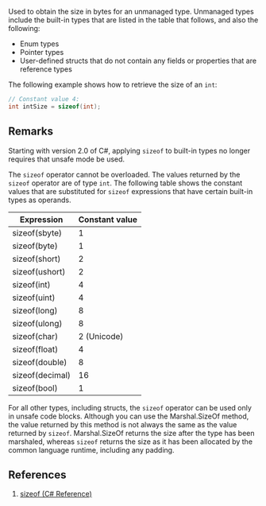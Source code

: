 Used to obtain the size in bytes for an unmanaged type. Unmanaged types include the built-in types that are listed in the table that follows, and also the following:
- Enum types
- Pointer types
- User-defined structs that do not contain any fields or properties that are reference types

The following example shows how to retrieve the size of an `int`:

```C#
// Constant value 4:  
int intSize = sizeof(int); 
```

## Remarks
Starting with version 2.0 of C#, applying `sizeof` to built-in types no longer requires that unsafe mode be used.

The `sizeof` operator cannot be overloaded. The values returned by the `sizeof` operator are of type `int`. The following table shows the constant values that are substituted for `sizeof` expressions that have certain built-in types as operands.

|**Expression**|**Constant value**|
|--------------|------------------|
|sizeof(sbyte) |1|
|sizeof(byte)  |1|
|sizeof(short) |2|
|sizeof(ushort)|2|
|sizeof(int)   |4|
|sizeof(uint)  |4|
|sizeof(long)  |8|
|sizeof(ulong) |8|
|sizeof(char)  |2 (Unicode)|
|sizeof(float) |4|
|sizeof(double)|8|
|sizeof(decimal) |16|
|sizeof(bool)  |1|

For all other types, including structs, the `sizeof` operator can be used only in unsafe code blocks. Although you can use the Marshal.SizeOf method, the value returned by this method is not always the same as the value returned by `sizeof`. Marshal.SizeOf returns the size after the type has been marshaled, whereas `sizeof` returns the size as it has been allocated by the common language runtime, including any padding.

## References
1. [sizeof (C# Reference)](https://docs.microsoft.com/en-us/dotnet/csharp/language-reference/keywords/sizeof)